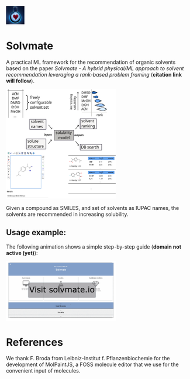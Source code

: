 <img src="/logo.png" width="50" height="50">

# Solvmate 

A practical ML framework for the recommendation of organic solvents
based on the paper
*Solvmate - A hybrid physical/ML approach to solvent recommendation leveraging a rank-based problem framing* (**citation link will follow**).

<img src="/figures/figure_webapp_2.svg" width="300" height="300">

Given a compound as SMILES, and set of solvents as IUPAC names,
the solvents are recommended in increasing solubility.



## Usage example:
The following animation shows a simple step-by-step guide (**domain not active (yet)**):

<img src="/figures/usage_animation.gif" width="300">



# References
We thank F. Broda from Leibniz-Institut f. Pflanzenbiochemie for the
development of MolPaintJS, a FOSS molecule editor that we use
for the convenient input of molecules.
